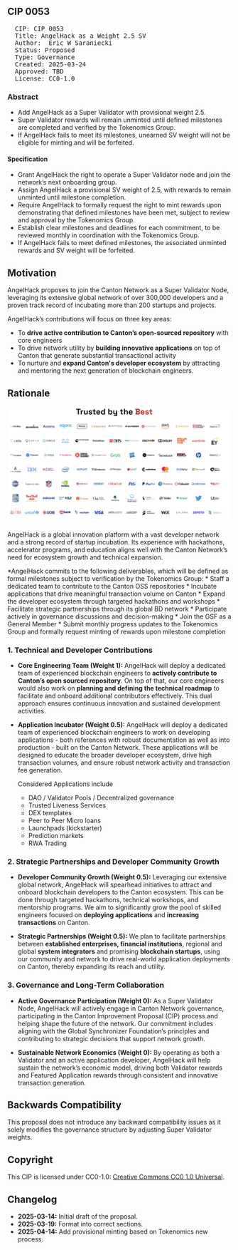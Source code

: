 ## CIP 0053

<pre>
  CIP: CIP 0053
  Title: AngelHack as a Weight 2.5 SV
  Author:  Eric W Saraniecki 
  Status: Proposed 
  Type: Governance 
  Created: 2025-03-24
  Approved: TBD
  License: CC0-1.0
</pre>

### Abstract

* Add AngelHack as a Super Validator with provisional weight 2.5.
* Super Validator rewards will remain unminted until defined milestones are completed and verified by the Tokenomics Group.
* If AngelHack fails to meet its milestones, unearned SV weight will not be eligible for minting and will be forfeited.

#### Specification
* Grant AngelHack the right to operate a Super Validator node and join the network’s next onboarding group.
* Assign AngelHack a provisional SV weight of 2.5, with rewards to remain unminted until milestone completion.
* Require AngelHack to formally request the right to mint rewards upon demonstrating that defined milestones have been met, subject to review and approval by the Tokenomics Group.
* Establish clear milestones and deadlines for each commitment, to be reviewed monthly in coordination with the Tokenomics Group.
* If AngelHack fails to meet defined milestones, the associated unminted rewards and SV weight will be forfeited.

## Motivation

AngelHack proposes to join the Canton Network as a Super Validator Node, leveraging its extensive global network of over 300,000 developers and a proven track record of incubating more than 200 startups and projects.

AngelHack’s contributions will focus on three key areas:
* To **drive active contribution to Canton’s open-sourced repository** with core engineers
* To drive network utility by **building innovative applications** on top of Canton that generate substantial transactional activity
* To nurture and **expand Canton's developer ecosystem** by attracting and mentoring the next generation of blockchain engineers.

## Rationale
![img](/cip-0053/cip-0053.png)

AngelHack is a global innovation platform with a vast developer network and a strong record of startup incubation. Its experience with hackathons, accelerator programs, and education aligns well with the Canton Network’s need for ecosystem growth and technical expansion.

*AngelHack commits to the following deliverables, which will be defined as formal milestones subject to verification by the Tokenomics Group:
    * Staff a dedicated team to contribute to the Canton OSS repositories
    * Incubate applications that drive meaningful transaction volume on Canton
    * Expand the developer ecosystem through targeted hackathons and workshops
    * Facilitate strategic partnerships through its global BD network
    * Participate actively in governance discussions and decision-making
    * Join the GSF as a General Member
    * Submit monthly progress updates to the Tokenomics Group and formally request minting of rewards upon milestone completion

### 1. Technical and Developer Contributions

* **Core Engineering Team (Weight 1):** AngelHack will deploy a dedicated team of experienced blockchain engineers to **actively contribute to Canton’s open sourced repository**. On top of that, our core engineers would also work on **planning and defining the technical roadmap** to facilitate and onboard additional contributors effectively. This dual approach ensures continuous innovation and sustained development activities. 

* **Application Incubator (Weight 0.5):** AngelHack will deploy a dedicated team of experienced blockchain engineers to work on developing applications - both references with robust documentation as well as into production - built on the Canton Network. These applications will be designed to educate the broader developer ecosystem, drive high transaction volumes, and ensure robust network activity and transaction fee generation.

    Considered Applications include
    * DAO / Validator Pools / Decentralized governance
    * Trusted Liveness Services
    * DEX templates
    * Peer to Peer Micro loans
    * Launchpads (kickstarter)
    * Prediction markets
    * RWA Trading

### 2. Strategic Partnerships and Developer Community Growth

* **Developer Community Growth (Weight 0.5):** Leveraging our extensive global network, AngelHack will spearhead initiatives to attract and onboard blockchain developers to the Canton ecosystem. This can be done through targeted hackathons, technical workshops, and mentorship programs. We aim to significantly grow the pool of skilled engineers focused on **deploying applications** and **increasing transactions** on Canton. 

* **Strategic Partnerships (Weight 0.5):** We plan to facilitate partnerships between **established enterprises, financial institutions**, regional and global **system integrators** and promising **blockchain startups**, using our community and network to drive real-world application deployments on Canton, thereby expanding its reach and utility.

### 3. Governance and Long-Term Collaboration

* **Active Governance Participation (Weight 0):** As a Super Validator Node, AngelHack will actively engage in Canton Network governance, participating in the Canton Improvement Proposal (CIP) process and helping shape the future of the network. Our commitment includes aligning with the Global Synchronizer Foundation’s principles and contributing to strategic decisions that support network growth. 

* **Sustainable Network Economics (Weight 0):** By operating as both a Validator and an active application developer, AngelHack will help sustain the network’s economic model, driving both Validator rewards and Featured Application rewards through consistent and innovative transaction generation.

## Backwards Compatibility
This proposal does not introduce any backward compatibility issues as it solely modifies the governance structure by adjusting Super Validator weights.

## Copyright

This CIP is licensed under CC0-1.0: [Creative Commons CC0 1.0 Universal](https://creativecommons.org/publicdomain/zero/1.0/).

## Changelog

* **2025-03-14:** Initial draft of the proposal.
* **2025-03-19:** Format into correct sections.
* **2025-04-14:** Add provisional minting based on Tokenomics new process. 
